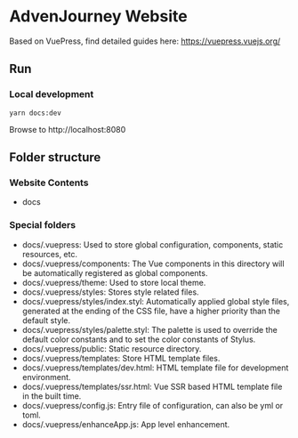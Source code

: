 # AdvenJourney Website
Based on VuePress, find detailed guides here: https://vuepress.vuejs.org/

## Run
### Local development

```
yarn docs:dev
```
Browse to http://localhost:8080

## Folder structure
### Website Contents

- docs

### Special folders
- docs/.vuepress: Used to store global configuration, components, static resources, etc.
- docs/.vuepress/components: The Vue components in this directory will be automatically registered as global components.
- docs/.vuepress/theme: Used to store local theme.
- docs/.vuepress/styles: Stores style related files.
- docs/.vuepress/styles/index.styl: Automatically applied global style files, generated at the ending of the CSS file, have a higher priority than the default style.
- docs/.vuepress/styles/palette.styl: The palette is used to override the default color constants and to set the color constants of Stylus.
- docs/.vuepress/public: Static resource directory.
- docs/.vuepress/templates: Store HTML template files.
- docs/.vuepress/templates/dev.html: HTML template file for development environment.
- docs/.vuepress/templates/ssr.html: Vue SSR based HTML template file in the built time.
- docs/.vuepress/config.js: Entry file of configuration, can also be yml or toml.
- docs/.vuepress/enhanceApp.js: App level enhancement.